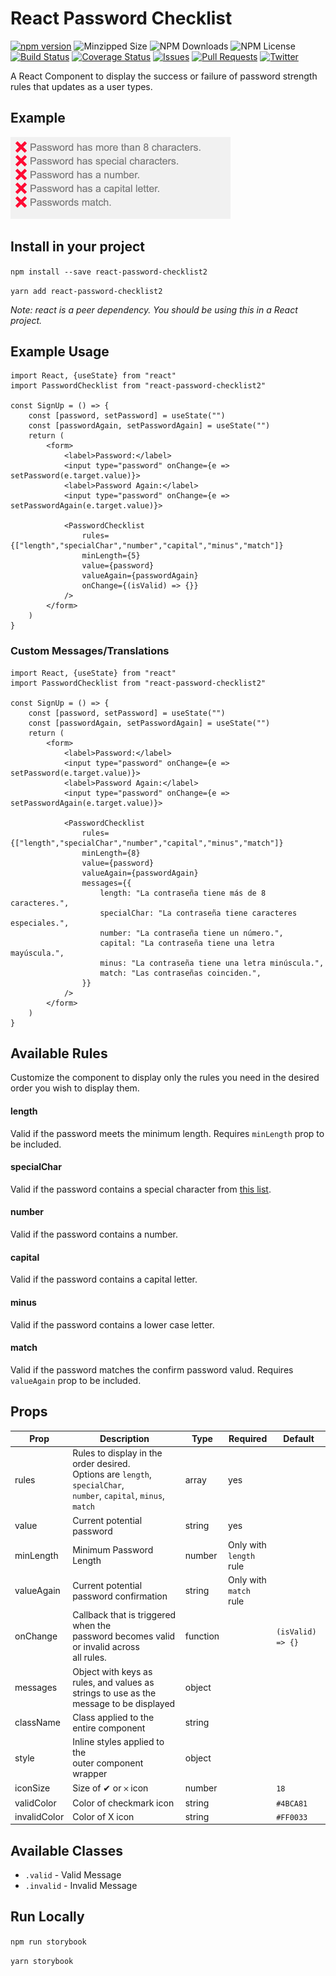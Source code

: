 # React Password Checklist

[![npm version](https://img.shields.io/npm/v/react-password-checklist2)](https://www.npmjs.com/package/react-password-checklist2) ![Minzipped Size](https://img.shields.io/bundlephobia/minzip/react-password-checklist2) ![NPM Downloads](https://img.shields.io/npm/dw/react-password-checklist2) ![NPM License](https://img.shields.io/npm/l/react-password-checklist2)
<br /> [![Build Status](https://api.travis-ci.com/usackoka/react-password-checklist2.svg?branch=master&status=passed)](https://travis-ci.com/usackoka/react-password-checklist2) [![Coverage Status](https://coveralls.io/repos/github/usackoka/react-password-checklist2/badge.svg?branch=master)](https://coveralls.io/github/usackoka/react-password-checklist2?branch=master) [![Issues](https://img.shields.io/github/issues/usackoka/react-password-checklist2)](https://github.com/usackoka/react-password-checklist2/issues) [![Pull Requests](https://img.shields.io/github/issues-pr/usackoka/react-password-checklist2)](https://github.com/usackoka/react-password-checklist2/pulls) [![Twitter](https://img.shields.io/twitter/follow/usackoka.svg?style=social&label=@sators)](https://twitter.com/usackoka)

A React Component to display the success or failure of password strength rules that updates as a user types.

## Example

![React Password Checklist Demo](demo/demo.gif)

## Install in your project

`npm install --save react-password-checklist2`

`yarn add react-password-checklist2`

_Note: react is a peer dependency. You should be using this in a React project._

## Example Usage

```
import React, {useState} from "react"
import PasswordChecklist from "react-password-checklist2"

const SignUp = () => {
	const [password, setPassword] = useState("")
	const [passwordAgain, setPasswordAgain] = useState("")
	return (
		<form>
			<label>Password:</label>
			<input type="password" onChange={e => setPassword(e.target.value)}>
			<label>Password Again:</label>
			<input type="password" onChange={e => setPasswordAgain(e.target.value)}>

			<PasswordChecklist
				rules={["length","specialChar","number","capital","minus","match"]}
				minLength={5}
				value={password}
				valueAgain={passwordAgain}
				onChange={(isValid) => {}}
			/>
		</form>
	)
}
```

### Custom Messages/Translations

```
import React, {useState} from "react"
import PasswordChecklist from "react-password-checklist2"

const SignUp = () => {
	const [password, setPassword] = useState("")
	const [passwordAgain, setPasswordAgain] = useState("")
	return (
		<form>
			<label>Password:</label>
			<input type="password" onChange={e => setPassword(e.target.value)}>
			<label>Password Again:</label>
			<input type="password" onChange={e => setPasswordAgain(e.target.value)}>

			<PasswordChecklist
				rules={["length","specialChar","number","capital","minus","match"]}
				minLength={8}
				value={password}
				valueAgain={passwordAgain}
				messages={{
					length: "La contraseña tiene más de 8 caracteres.",
					specialChar: "La contraseña tiene caracteres especiales.",
					number: "La contraseña tiene un número.",
					capital: "La contraseña tiene una letra mayúscula.",
					minus: "La contraseña tiene una letra minúscula.",
					match: "Las contraseñas coinciden.",
				}}
			/>
		</form>
	)
}
```

## Available Rules

Customize the component to display only the rules you need in the desired order you wish to display them.

#### length

Valid if the password meets the minimum length. Requires `minLength` prop to be included.

#### specialChar

Valid if the password contains a special character from [this list](https://github.com/usackoka/react-password-checklist2/blob/master/src/index.tsx#L44).

#### number

Valid if the password contains a number.

#### capital

Valid if the password contains a capital letter.

#### minus

Valid if the password contains a lower case letter.

#### match

Valid if the password matches the confirm password valud. Requires `valueAgain` prop to be included.

## Props

| Prop         | Description                                                                                                        | Type     | Required                     | Default           |
| ------------ | ------------------------------------------------------------------------------------------------------------------ | -------- | ---------------------------- | ----------------- |
| rules        | Rules to display in the order desired.<br />Options are `length`, `specialChar`,<br />`number`, `capital`, `minus`, `match` | array    | yes                          |
| value        | Current potential password                                                                                         | string   | yes                          |
| minLength    | Minimum Password Length                                                                                            | number   | Only with<br />`length` rule |
| valueAgain   | Current potential password confirmation                                                                            | string   | Only with<br />`match` rule  |
| onChange     | Callback that is triggered when the<br />password becomes valid or invalid across<br />all rules.                  | function |                              | `(isValid) => {}` |
| messages     | Object with keys as rules, and values as strings to use as the message to be displayed                             | object   |                              |
| className    | Class applied to the entire component                                                                              | string   |                              |
| style        | Inline styles applied to the<br />outer component wrapper                                                          | object   |                              |
| iconSize     | Size of ✔ or 𐄂 icon                                                                                                | number   |                              | `18`              |
| validColor   | Color of checkmark icon                                                                                            | string   |                              | `#4BCA81`         |
| invalidColor | Color of X icon                                                                                                    | string   |                              | `#FF0033`         |

## Available Classes

- `.valid` - Valid Message
- `.invalid` - Invalid Message

## Run Locally

`npm run storybook`

`yarn storybook`

